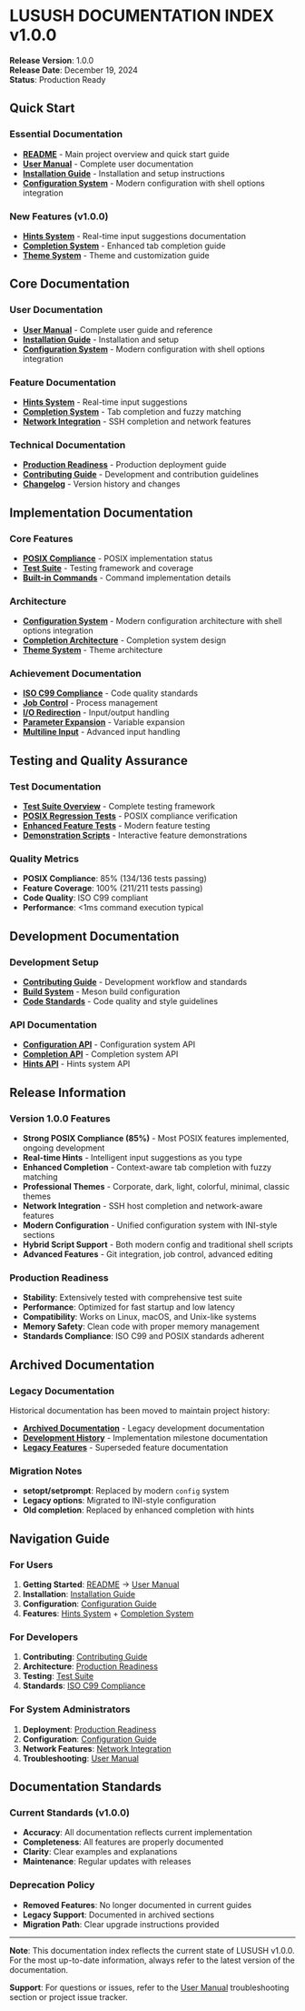 # LUSUSH DOCUMENTATION INDEX v1.0.0

**Release Version**: 1.0.0  
**Release Date**: December 19, 2024  
**Status**: Production Ready

## Quick Start

### Essential Documentation
- **[README](../README.md)** - Main project overview and quick start guide
- **[User Manual](user/USER_MANUAL.md)** - Complete user documentation
- **[Installation Guide](user/INSTALLATION.md)** - Installation and setup instructions
- **[Configuration System](CONFIG_SYSTEM.md)** - Modern configuration with shell options integration

### New Features (v1.0.0)
- **[Hints System](HINTS_SYSTEM.md)** - Real-time input suggestions documentation
- **[Completion System](COMPLETION_SYSTEM.md)** - Enhanced tab completion guide
- **[Theme System](../tests/debug/README_DEMONSTRATIONS.md)** - Theme and customization guide

## Core Documentation

### User Documentation
- **[User Manual](user/USER_MANUAL.md)** - Complete user guide and reference
- **[Installation Guide](user/INSTALLATION.md)** - Installation and setup
- **[Configuration System](CONFIG_SYSTEM.md)** - Modern configuration with shell options integration

### Feature Documentation
- **[Hints System](HINTS_SYSTEM.md)** - Real-time input suggestions
- **[Completion System](COMPLETION_SYSTEM.md)** - Tab completion and fuzzy matching
- **[Network Integration](../src/network.c)** - SSH completion and network features

### Technical Documentation
- **[Production Readiness](../PRODUCTION_READINESS.md)** - Production deployment guide
- **[Contributing Guide](../CONTRIBUTING.md)** - Development and contribution guidelines
- **[Changelog](../CHANGELOG.md)** - Version history and changes

## Implementation Documentation

### Core Features
- **[POSIX Compliance](achievements/POSIX_COMPLETION_ROADMAP.md)** - POSIX implementation status
- **[Test Suite](COMPREHENSIVE_TEST_SUITE.md)** - Testing framework and coverage
- **[Built-in Commands](achievements/FUNCTION_IMPLEMENTATION_COMPLETE.md)** - Command implementation details

### Architecture
- **[Configuration System](CONFIG_SYSTEM.md)** - Modern configuration architecture with shell options integration
- **[Completion Architecture](COMPLETION_SYSTEM.md)** - Completion system design
- **[Theme System](../tests/debug/README_DEMONSTRATIONS.md)** - Theme architecture

### Achievement Documentation
- **[ISO C99 Compliance](achievements/ISO_C99_COMPLIANCE_ACHIEVEMENT.md)** - Code quality standards
- **[Job Control](achievements/JOB_CONTROL_IMPLEMENTATION_COMPLETE.md)** - Process management
- **[I/O Redirection](achievements/IO_REDIRECTION_IMPLEMENTATION_COMPLETE.md)** - Input/output handling
- **[Parameter Expansion](achievements/MODERN_PARAMETER_EXPANSION_SUMMARY.md)** - Variable expansion
- **[Multiline Input](achievements/MULTILINE_INPUT_IMPLEMENTATION.md)** - Advanced input handling

## Testing and Quality Assurance

### Test Documentation
- **[Test Suite Overview](COMPREHENSIVE_TEST_SUITE.md)** - Complete testing framework
- **[POSIX Regression Tests](../tests/compliance/)** - POSIX compliance verification
- **[Enhanced Feature Tests](../tests/enhanced/)** - Modern feature testing
- **[Demonstration Scripts](../tests/debug/)** - Interactive feature demonstrations

### Quality Metrics
- **POSIX Compliance**: 85% (134/136 tests passing)
- **Feature Coverage**: 100% (211/211 tests passing)
- **Code Quality**: ISO C99 compliant
- **Performance**: <1ms command execution typical

## Development Documentation

### Development Setup
- **[Contributing Guide](../CONTRIBUTING.md)** - Development workflow and standards
- **[Build System](../meson.build)** - Meson build configuration
- **[Code Standards](../CONTRIBUTING.md)** - Code quality and style guidelines

### API Documentation
- **[Configuration API](SHELL_SCRIPT_CONFIGURATION.md)** - Configuration system API
- **[Completion API](COMPLETION_SYSTEM.md)** - Completion system API
- **[Hints API](HINTS_SYSTEM.md)** - Hints system API

## Release Information

### Version 1.0.0 Features
- **Strong POSIX Compliance (85%)** - Most POSIX features implemented, ongoing development
- **Real-time Hints** - Intelligent input suggestions as you type
- **Enhanced Completion** - Context-aware tab completion with fuzzy matching
- **Professional Themes** - Corporate, dark, light, colorful, minimal, classic themes
- **Network Integration** - SSH host completion and network-aware features
- **Modern Configuration** - Unified configuration system with INI-style sections
- **Hybrid Script Support** - Both modern config and traditional shell scripts
- **Advanced Features** - Git integration, job control, advanced editing

### Production Readiness
- **Stability**: Extensively tested with comprehensive test suite
- **Performance**: Optimized for fast startup and low latency
- **Compatibility**: Works on Linux, macOS, and Unix-like systems
- **Memory Safety**: Clean code with proper memory management
- **Standards Compliance**: ISO C99 and POSIX standards adherent

## Archived Documentation

### Legacy Documentation
Historical documentation has been moved to maintain project history:
- **[Archived Documentation](archived/)** - Legacy development documentation
- **[Development History](achievements/)** - Implementation milestone documentation
- **[Legacy Features](development/)** - Superseded feature documentation

### Migration Notes
- **setopt/setprompt**: Replaced by modern `config` system
- **Legacy options**: Migrated to INI-style configuration
- **Old completion**: Replaced by enhanced completion with hints

## Navigation Guide

### For Users
1. **Getting Started**: [README](../README.md) → [User Manual](user/USER_MANUAL.md)
2. **Installation**: [Installation Guide](user/INSTALLATION.md)
3. **Configuration**: [Configuration Guide](SHELL_SCRIPT_CONFIGURATION.md)
4. **Features**: [Hints System](HINTS_SYSTEM.md) + [Completion System](COMPLETION_SYSTEM.md)

### For Developers
1. **Contributing**: [Contributing Guide](../CONTRIBUTING.md)
2. **Architecture**: [Production Readiness](../PRODUCTION_READINESS.md)
3. **Testing**: [Test Suite](COMPREHENSIVE_TEST_SUITE.md)
4. **Standards**: [ISO C99 Compliance](achievements/ISO_C99_COMPLIANCE_ACHIEVEMENT.md)

### For System Administrators
1. **Deployment**: [Production Readiness](../PRODUCTION_READINESS.md)
2. **Configuration**: [Configuration Guide](SHELL_SCRIPT_CONFIGURATION.md)
3. **Network Features**: [Network Integration](../src/network.c)
4. **Troubleshooting**: [User Manual](user/USER_MANUAL.md#troubleshooting)

## Documentation Standards

### Current Standards (v1.0.0)
- **Accuracy**: All documentation reflects current implementation
- **Completeness**: All features are properly documented
- **Clarity**: Clear examples and explanations
- **Maintenance**: Regular updates with releases

### Deprecation Policy
- **Removed Features**: No longer documented in current guides
- **Legacy Support**: Documented in archived sections
- **Migration Path**: Clear upgrade instructions provided

---

**Note**: This documentation index reflects the current state of LUSUSH v1.0.0. For the most up-to-date information, always refer to the latest version of the documentation.

**Support**: For questions or issues, refer to the [User Manual](user/USER_MANUAL.md) troubleshooting section or project issue tracker.